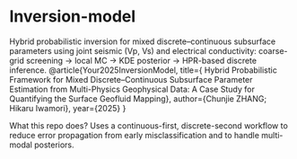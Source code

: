 # Inversion-model
Hybrid probabilistic inversion for mixed discrete–continuous subsurface parameters using joint seismic (Vp, Vs) and electrical conductivity:
coarse-grid screening → local MC → KDE posterior → HPR-based discrete inference.
@article{Your2025InversionModel,
  title={ Hybrid Probabilistic Framework for Mixed Discrete–Continuous Subsurface Parameter Estimation from Multi-Physics Geophysical Data: A Case Study for
 Quantifying the Surface Geofluid Mapping},
  author={Chunjie ZHANG; Hikaru Iwamori},
  year={2025}
}

What this repo does?
Uses a continuous-first, discrete-second workflow to reduce error propagation from early misclassification and to handle multi-modal posteriors.
